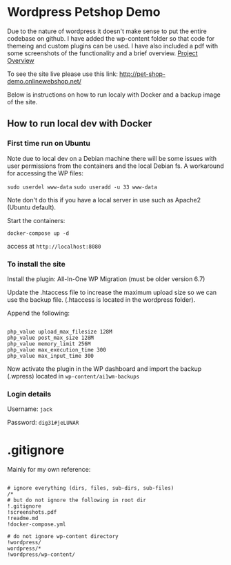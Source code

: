 # Wordpress Petshop Demo

Due to the nature of wordpress it doesn't make sense to put the entire codebase on github.
I have added the wp-content folder so that code for themeing and custom plugins can be used. I have also included a pdf with some screenshots of the functionality and a brief overview. [Project Overview](https://docs.google.com/viewer?url=https://github.com/JackEdwards-IT/wordpress-petstore/raw/main/Project-Overview.pdf)

To see the site live please use this link: http://pet-shop-demo.onlinewebshop.net/ 

Below is instructions on how to run localy with Docker and a backup image of the site.

## How to run local dev with Docker

### First time run on Ubuntu

Note due to local dev on a Debian machine there will be some issues with user permissions from the containers and the local Debian fs. A workaround for accessing the WP files:

`sudo userdel www-data`
`sudo useradd -u 33 www-data`

Note don't do this if you have a local server in use such as Apache2 (Ubuntu default).

Start the containers:

`docker-compose up -d`

access at `http://localhost:8080`

### To install the site

Install the plugin: All-In-One WP Migration (must be older version 6.7)

Update the .htaccess file to increase the maximum upload size so we can use the backup file. (.htaccess is located in the wordpress folder).

Append the following:
```

php_value upload_max_filesize 128M
php_value post_max_size 128M
php_value memory_limit 256M
php_value max_execution_time 300
php_value max_input_time 300

```

Now activate the plugin in the WP dashboard and import the backup (.wpress) located in `wp-content/ai1wm-backups`

### Login details

Username: `jack`

Password: `dig31#jeLUNAR`

# .gitignore 

Mainly for my own reference:

```

# ignore everything (dirs, files, sub-dirs, sub-files) 
/*
# but do not ignore the following in root dir
!.gitignore
!screenshots.pdf
!readme.md
!docker-compose.yml

# do not ignore wp-content directory
!wordpress/
wordpress/*
!wordpress/wp-content/

```

